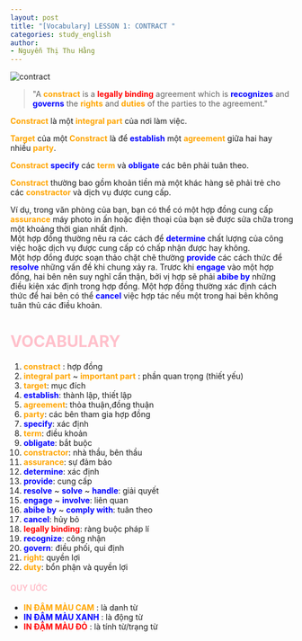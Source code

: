 ```yaml
---
layout: post
title: "[Vocabulary] LESSON 1: CONTRACT "
categories: study_english
author:
- Nguyễn Thị Thu Hằng
---
```

![contract](https://www.mccabeandco.com/wp-content/uploads/2019/11/con2.jpg)

> "A **<span style="color:orange">constract</span>** is a **<span style="color:red">legally binding</span>** agreement which is **<span style="color:blue">recognizes</span>** and **<span style="color:blue">governs</span>** the **<span style="color:orange">rights</span>** and **<span style="color:orange">duties</span>** of the parties to the agreement."


**<span style="color:orange">Constract</span>** là một **<span style="color:orange">integral part</span>** của nơi làm việc.<br/>

**<span style="color:orange">Target</span>** của một **<span style="color:orange">Constract</span>** là để **<span style="color:blue">establish</span>** một **<span style="color:orange">agreement</span>** giữa hai hay nhiều **<span style="color:orange">party</span>**. <br/>

**<span style="color:orange">Constract</span>** **<span style="color:blue">specify</span>** các **<span style="color:orange">term</span>** và **<span style="color:blue">obligate</span>** các bên phải tuân theo.<br/>

**<span style="color:orange">Constract</span>** thường bao gồm khoản tiền mà một khác hàng sẽ phải trẻ cho các **<span style="color:orange">constractor</span>** và dịch vụ được cung cấp.<br/>

Ví dụ, trong văn phòng của bạn, bạn có thể có một hợp đồng cung cấp **<span style="color:orange">assurance</span>** máy photo in ấn hoặc điện thoại của bạn sẽ được sửa chữa trong một khoảng thời gian nhất định.<br/>
Một hợp đồng thường nêu ra các cách để **<span style="color:blue">determine</span>** chất lượng của công việc hoặc dịch vụ được cung cấp có chấp nhận được hay không.<br/>
Một hợp đồng được soạn thảo chặt chẽ thường **<span style="color:blue">provide</span>** các cách thức để **<span style="color:blue"> resolve</span>** những vấn đề khi chung xảy ra. Trươc khi **<span style="color:blue">engage</span>** vào một hợp đồng, hai bên nên suy nghĩ cẩn thận, bởi vị hợp sẽ phải **<span style="color:blue">abibe by</span>** những điều kiện xác định trong hợp đồng.
Một hợp đồng thường xác định cách thức để hai bên có thể **<span style="color:blue">cancel</span>** việc hợp tác nếu một trong hai bên không tuân thủ các điều khoản.

# **<span style="color:pink">VOCABULARY</span>**

1. **<span style="color:orange">constract</span>** : hợp đồng
2. **<span style="color:orange">integral part</span>** ~ **<span style="color:orange">important part</span>** :  phần quan trọng (thiết yếu)
3. **<span style="color:orange">target</span>**: mục đích
4. **<span style="color:blue">establish</span>**: thành lập, thiết lập
5. **<span style="color:orange">agreement</span>**: thỏa thuận,đồng thuận
6. **<span style="color:orange">party</span>**: các bên tham gia hợp đồng
7. **<span style="color:blue">specify</span>**: xác định
8. **<span style="color:orange">term</span>**: điều khoản
9. **<span style="color:blue">obligate</span>**: bắt buộc
10. **<span style="color:orange">constractor</span>**: nhà thầu, bên thầu
11. **<span style="color:orange">assurance</span>**: sự đảm bảo
12. **<span style="color:blue">determine</span>**: xác định
13. **<span style="color:blue">provide</span>**: cung cấp
14. **<span style="color:blue"> resolve</span>** ~ **<span style="color:blue"> solve</span>** ~ **<span style="color:blue"> handle</span>**: giải quyết
15. **<span style="color:blue">engage</span>** ~ **<span style="color:blue">involve</span>**: liên quan
16. **<span style="color:blue">abibe by</span>** ~ **<span style="color:blue">comply with</span>**: tuân theo
17. **<span style="color:blue">cancel</span>**: hủy bỏ
18. **<span style="color:red">legally binding</span>**: ràng buộc pháp lí
19. **<span style="color:blue">recognize</span>**: công nhận
20. **<span style="color:blue">govern</span>**: điều phối, qui định
21. **<span style="color:orange">right</span>**: quyền lợi
22. **<span style="color:orange">duty</span>**: bổn phận và quyền lợi
                   
#### **<span style="color:pink">QUY ƯỚC</span>**
 - **<span style="color:orange">IN ĐẬM MÀU CAM</span>** :  là danh từ
 - **<span style="color:blue">IN ĐẬM MÀU XANH</span>** :  là động từ
 - **<span style="color:red">IN ĐẬM MÀU ĐỎ</span>** :  là tính từ/trạng từ
